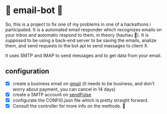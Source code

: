 # :email: email-bot :email: 

So, this is a project to fix one of my problems in one of a hackathons i participated.
It is a automated email responder which recognizes emails on your inbox and automatic respond to them, in theory (hauhau :rofl:).
It is _supposed_ to be using a back-end server to be saving the emails, analize them, and send requests to the bot api to send massages to client X. 

It uses SMTP and IMAP to send messages and to get data from your email.

## configuration

- [x] create a business email on [gmail](https://gsuite.google.com/intl/pt-BR/?utm_source=google&utm_medium=cpc&utm_campaign=latam-BR-all-pt-dr-bkws-all-all-trial-e-latam-1008071-LUAC0007429-gsuite&utm_content=text-ad-none-none-DEV_c-CRE_390228155924-ADGP_Hybrid%20%7C%20AW%20SEM%20%7C%20BKWS%20~%20EXA%20%7C%20G%20Suite-KWID_43700035481986332-aud-818963407121:kwd-74870110717-userloc_1001706&utm_term=KW_gsuite-ST_gsuite&gclid=Cj0KCQiAsvTxBRDkARIsAH4W_j_paDTStH9eNgLzGpEbdVYVDLNhQKr4oE1CqwRbVu7qOSeuCXByDHwaApuDEALw_wcB&gclsrc=aw.ds) (it needs to be business, and don't worry about payment, you can cancel in 14 days)
- [x] create a SMTP account on [sendPulse](https://sendpulse.com/br?alt_source=google&alt_medium=cpc&alt_campaign=744442316&alt_term=%2Bsendpulse&alt_content=crt_372805436280|ch_google|kwmt_b|ps_1t1|srct_g|trgt_|src_|groupID_44553419408|campaignID_744442316|keywordID_kwd-133884826321&gclid=Cj0KCQiAsvTxBRDkARIsAH4W_j-doM3Umfelm5m65Llwt4-uMXOWqsiJREbax4hTckmslp2MG1JfnNgaAk-2EALw_wcB)
- [x] configurate the CONFIG.json file which is pretty straight forward.
- [x] Consult the controller for more info on the methods. :slightly_smiling_face:
